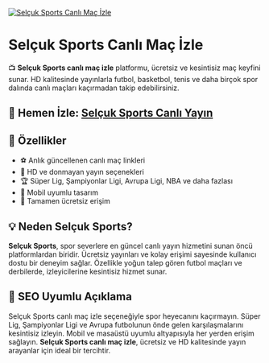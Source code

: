 [![Selçuk Sports Canlı Maç İzle](https://i.ibb.co/RdrfwBr/tasarim.png)](http://bosssports35.com/)

# Selçuk Sports Canlı Maç İzle

📺 **Selçuk Sports canlı maç izle** platformu, ücretsiz ve kesintisiz maç keyfini sunar. HD kalitesinde yayınlarla futbol, basketbol, tenis ve daha birçok spor dalında canlı maçları kaçırmadan takip edebilirsiniz.

## 🔗 Hemen İzle: [Selçuk Sports Canlı Yayın](http://bosssports35.com/)

## 🚀 Özellikler

- ⚽ Anlık güncellenen canlı maç linkleri  
- 🎥 HD ve donmayan yayın seçenekleri  
- 🏆 Süper Lig, Şampiyonlar Ligi, Avrupa Ligi, NBA ve daha fazlası  
- 📱 Mobil uyumlu tasarım  
- 💯 Tamamen ücretsiz erişim  

## 💡 Neden Selçuk Sports?

**Selçuk Sports**, spor severlere en güncel canlı yayın hizmetini sunan öncü platformlardan biridir. Ücretsiz yayınları ve kolay erişimi sayesinde kullanıcı dostu bir deneyim sağlar. Özellikle yoğun talep gören futbol maçları ve derbilerde, izleyicilerine kesintisiz hizmet sunar.

## 📌 SEO Uyumlu Açıklama

Selçuk Sports canlı maç izle seçeneğiyle spor heyecanını kaçırmayın. Süper Lig, Şampiyonlar Ligi ve Avrupa futbolunun önde gelen karşılaşmalarını kesintisiz izleyin. Mobil ve masaüstü uyumlu altyapısıyla her yerden erişim sağlayın. **Selçuk Sports canlı maç izle**, ücretsiz ve HD kalitesinde yayın arayanlar için ideal bir tercihtir.
